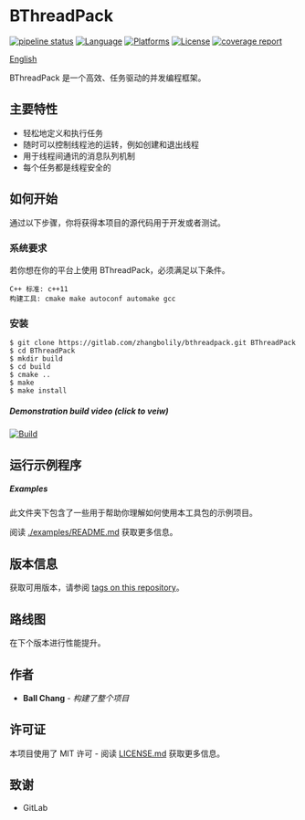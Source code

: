 # BThreadPack #
[![pipeline status](https://gitlab.com/zhangbolily/bthreadpack/badges/master/pipeline.svg)](https://gitlab.com/zhangbolily/bthreadpack/commits/master)
[![Language](https://img.shields.io/badge/language-C%2B%2B11-orange.svg)](https://isocpp.org/)
[![Platforms](https://img.shields.io/badge/platform-Linux%20%7C%20Windows-green.svg)](https://gitlab.com/zhangbolily/bthreadpack)
[![License](https://img.shields.io/badge/license-MIT-blue.svg)](https://opensource.org/licenses/MIT/)
[![coverage report](https://gitlab.com/zhangbolily/bthreadpack/badges/master/coverage.svg)](https://gitlab.com/zhangbolily/bthreadpack/commits/master)

[English](./README.md)

BThreadPack 是一个高效、任务驱动的并发编程框架。

## 主要特性
- 轻松地定义和执行任务
- 随时可以控制线程池的运转，例如创建和退出线程
- 用于线程间通讯的消息队列机制
- 每个任务都是线程安全的

## 如何开始

通过以下步骤，你将获得本项目的源代码用于开发或者测试。

### 系统要求

若你想在你的平台上使用 BThreadPack，必须满足以下条件。
```
C++ 标准: c++11
构建工具: cmake make autoconf automake gcc
```

### 安装

```
$ git clone https://gitlab.com/zhangbolily/bthreadpack.git BThreadPack
$ cd BThreadPack
$ mkdir build
$ cd build
$ cmake .. 
$ make
$ make install
```

##### Demonstration build video (click to veiw)

[![Build](https://asciinema.org/a/4Sh30mIfX3uw6hboIJWFkXqbf.svg)](https://asciinema.org/a/4Sh30mIfX3uw6hboIJWFkXqbf)

## 运行示例程序

##### Examples

此文件夹下包含了一些用于帮助你理解如何使用本工具包的示例项目。

阅读 [./examples/README.md](./examples/README.md) 获取更多信息。

## 版本信息

获取可用版本，请参阅 [tags on this repository](https://gitlab.com/zhangbolily/bthreadpack/tags)。

## 路线图
在下个版本进行性能提升。

## 作者

* **Ball Chang** - *构建了整个项目*

## 许可证

本项目使用了 MIT 许可 - 阅读 [LICENSE.md](LICENSE.md) 获取更多信息。

## 致谢

* GitLab
